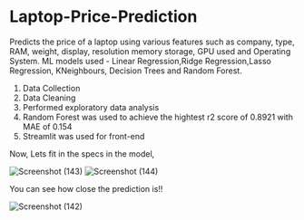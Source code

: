 # Laptop-Price-Prediction
Predicts the price of a laptop using various features such as company, type, RAM, weight, display, resolution memory storage, GPU used and Operating System. ML models used - Linear Regression,Ridge Regression,Lasso Regression, KNeighbours, Decision Trees and Random Forest.

1) Data Collection
2) Data Cleaning
3) Performed exploratory data analysis
4) Random Forest was used to achieve the hightest r2 score of 0.8921 with MAE of 0.154
5) Streamlit was used for front-end
   
Now, Lets fit in the specs in the model,

![Screenshot (143)](https://github.com/kapilraisinghani12/LaptopPricePrediction/assets/129318974/afe6ff41-e539-4474-9b0d-7695a339f420)
![Screenshot (144)](https://github.com/kapilraisinghani12/LaptopPricePrediction/assets/129318974/e0c841da-07bb-445c-8569-c60104a51b39)

You can see how close the prediction is!!

![Screenshot (142)](https://github.com/kapilraisinghani12/LaptopPricePrediction/assets/129318974/9e9f7c7c-9319-47b6-9206-50fa17b08c74)
